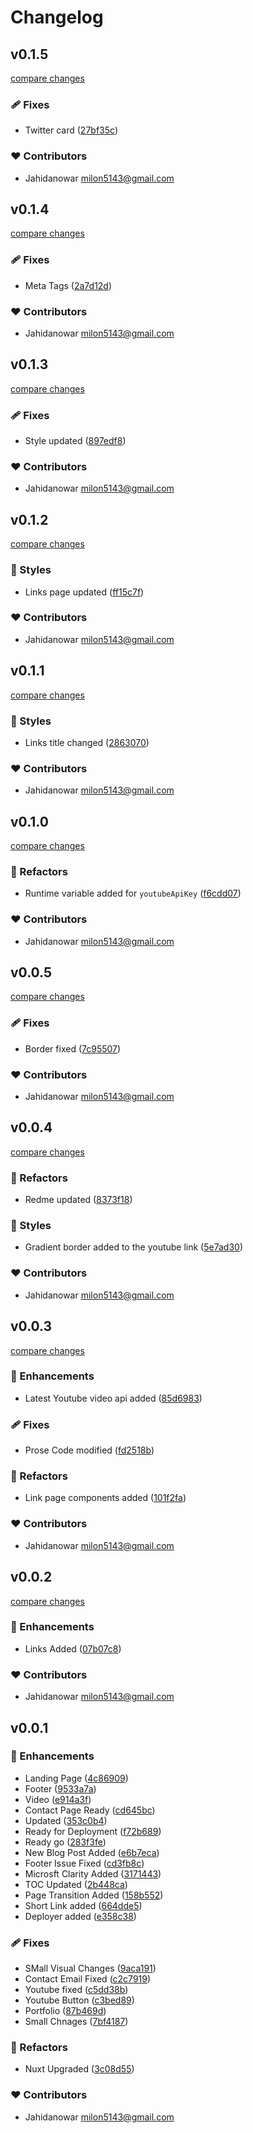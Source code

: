 # Changelog


## v0.1.5

[compare changes](https://github.com/jahidanowar/jahid-nuxt3/compare/v0.1.4...v0.1.5)

### 🩹 Fixes

- Twitter card ([27bf35c](https://github.com/jahidanowar/jahid-nuxt3/commit/27bf35c))

### ❤️ Contributors

- Jahidanowar <milon5143@gmail.com>

## v0.1.4

[compare changes](https://github.com/jahidanowar/jahid-nuxt3/compare/v0.1.3...v0.1.4)

### 🩹 Fixes

- Meta Tags ([2a7d12d](https://github.com/jahidanowar/jahid-nuxt3/commit/2a7d12d))

### ❤️ Contributors

- Jahidanowar <milon5143@gmail.com>

## v0.1.3

[compare changes](https://github.com/jahidanowar/jahid-nuxt3/compare/v0.1.2...v0.1.3)

### 🩹 Fixes

- Style updated ([897edf8](https://github.com/jahidanowar/jahid-nuxt3/commit/897edf8))

### ❤️ Contributors

- Jahidanowar <milon5143@gmail.com>

## v0.1.2

[compare changes](https://github.com/jahidanowar/jahid-nuxt3/compare/v0.1.1...v0.1.2)

### 🎨 Styles

- Links page updated ([ff15c7f](https://github.com/jahidanowar/jahid-nuxt3/commit/ff15c7f))

### ❤️ Contributors

- Jahidanowar <milon5143@gmail.com>

## v0.1.1

[compare changes](https://github.com/jahidanowar/jahid-nuxt3/compare/v0.1.0...v0.1.1)

### 🎨 Styles

- Links title changed ([2863070](https://github.com/jahidanowar/jahid-nuxt3/commit/2863070))

### ❤️ Contributors

- Jahidanowar <milon5143@gmail.com>

## v0.1.0

[compare changes](https://github.com/jahidanowar/jahid-nuxt3/compare/v0.0.5...v0.1.0)

### 💅 Refactors

- Runtime variable added for `youtubeApiKey` ([f6cdd07](https://github.com/jahidanowar/jahid-nuxt3/commit/f6cdd07))

### ❤️ Contributors

- Jahidanowar <milon5143@gmail.com>

## v0.0.5

[compare changes](https://github.com/jahidanowar/jahid-nuxt3/compare/v0.0.4...v0.0.5)

### 🩹 Fixes

- Border fixed ([7c95507](https://github.com/jahidanowar/jahid-nuxt3/commit/7c95507))

### ❤️ Contributors

- Jahidanowar <milon5143@gmail.com>

## v0.0.4

[compare changes](https://github.com/jahidanowar/jahid-nuxt3/compare/v0.0.3...v0.0.4)

### 💅 Refactors

- Redme updated ([8373f18](https://github.com/jahidanowar/jahid-nuxt3/commit/8373f18))

### 🎨 Styles

- Gradient border added to the youtube link ([5e7ad30](https://github.com/jahidanowar/jahid-nuxt3/commit/5e7ad30))

### ❤️ Contributors

- Jahidanowar <milon5143@gmail.com>

## v0.0.3

[compare changes](https://github.com/jahidanowar/jahid-nuxt3/compare/v0.0.2...v0.0.3)

### 🚀 Enhancements

- Latest Youtube video api added ([85d6983](https://github.com/jahidanowar/jahid-nuxt3/commit/85d6983))

### 🩹 Fixes

- Prose Code modified ([fd2518b](https://github.com/jahidanowar/jahid-nuxt3/commit/fd2518b))

### 💅 Refactors

- Link page components added ([101f2fa](https://github.com/jahidanowar/jahid-nuxt3/commit/101f2fa))

### ❤️ Contributors

- Jahidanowar <milon5143@gmail.com>

## v0.0.2

[compare changes](https://github.com/jahidanowar/jahid-nuxt3/compare/v0.0.1...v0.0.2)

### 🚀 Enhancements

- Links Added ([07b07c8](https://github.com/jahidanowar/jahid-nuxt3/commit/07b07c8))

### ❤️ Contributors

- Jahidanowar <milon5143@gmail.com>

## v0.0.1


### 🚀 Enhancements

- Landing Page ([4c86909](https://github.com/jahidanowar/jahid-nuxt3/commit/4c86909))
- Footer ([9533a7a](https://github.com/jahidanowar/jahid-nuxt3/commit/9533a7a))
- Video ([e914a3f](https://github.com/jahidanowar/jahid-nuxt3/commit/e914a3f))
- Contact Page Ready ([cd645bc](https://github.com/jahidanowar/jahid-nuxt3/commit/cd645bc))
- Updated ([353c0b4](https://github.com/jahidanowar/jahid-nuxt3/commit/353c0b4))
- Ready for Deployment ([f72b689](https://github.com/jahidanowar/jahid-nuxt3/commit/f72b689))
- Ready go ([283f3fe](https://github.com/jahidanowar/jahid-nuxt3/commit/283f3fe))
- New Blog Post Added ([e6b7eca](https://github.com/jahidanowar/jahid-nuxt3/commit/e6b7eca))
- Footer Issue Fixed ([cd3fb8c](https://github.com/jahidanowar/jahid-nuxt3/commit/cd3fb8c))
- Microsft Clarity Added ([3171443](https://github.com/jahidanowar/jahid-nuxt3/commit/3171443))
- TOC Updated ([2b448ca](https://github.com/jahidanowar/jahid-nuxt3/commit/2b448ca))
- Page Transition Added ([158b552](https://github.com/jahidanowar/jahid-nuxt3/commit/158b552))
- Short Link added ([664dde5](https://github.com/jahidanowar/jahid-nuxt3/commit/664dde5))
- Deployer added ([e358c38](https://github.com/jahidanowar/jahid-nuxt3/commit/e358c38))

### 🩹 Fixes

- SMall Visual Changes ([9aca191](https://github.com/jahidanowar/jahid-nuxt3/commit/9aca191))
- Contact Email Fixed ([c2c7919](https://github.com/jahidanowar/jahid-nuxt3/commit/c2c7919))
- Youtube fixed ([c5dd38b](https://github.com/jahidanowar/jahid-nuxt3/commit/c5dd38b))
- Youtube Button ([c3bed89](https://github.com/jahidanowar/jahid-nuxt3/commit/c3bed89))
- Portfolio ([87b469d](https://github.com/jahidanowar/jahid-nuxt3/commit/87b469d))
- Small Chnages ([7bf4187](https://github.com/jahidanowar/jahid-nuxt3/commit/7bf4187))

### 💅 Refactors

- Nuxt Upgraded ([3c08d55](https://github.com/jahidanowar/jahid-nuxt3/commit/3c08d55))

### ❤️ Contributors

- Jahidanowar <milon5143@gmail.com>

